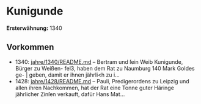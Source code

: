 # Kunigunde

**Ersterwähnung:** 1340

## Vorkommen
- 1340: [jahre/1340/README.md](../jahre/1340/README.md) – Bertram und ſein Weib Kunigunde, Bürger zu Weißen-
fel3, haben dem Rat zu Naumburg 140 Mark Goldes ge- |
geben, damit er ihnen jährli<h zu i...
- 1428: [jahre/1428/README.md](../jahre/1428/README.md) – Pauli, Predigerordens zu
Leipzig und allen ihren Nachkommen, hat der Rat eine
Tonne guter Häringe jährlicher Zinſen verkauft, dafür
Hans Mat...
